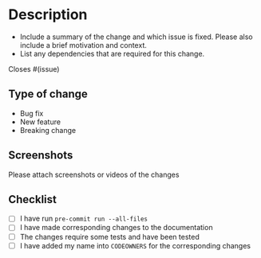 # Description
- Include a summary of the change and which issue is fixed. Please also include a brief motivation and context.
- List any dependencies that are required for this change.

Closes #(issue)

## Type of change
<!-- As you go through the list, delete the description that are not applicable. -->
- Bug fix
- New feature
- Breaking change

## Screenshots
Please attach screenshots or videos of the changes


## Checklist
- [ ] I have run `pre-commit run --all-files`
- [ ] I have made corresponding changes to the documentation
- [ ] The changes require some tests and have been tested
- [ ] I have added my name into `CODEOWNERS` for the corresponding changes
